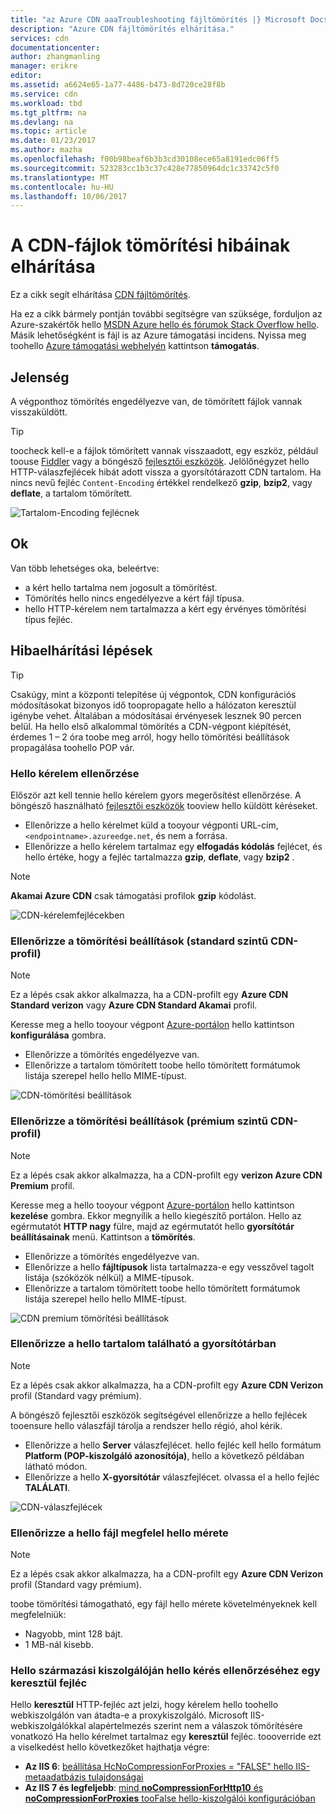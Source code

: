 ```yaml
---
title: "az Azure CDN aaaTroubleshooting fájltömörítés |} Microsoft Docs"
description: "Azure CDN fájltömörítés elhárítása."
services: cdn
documentationcenter: 
author: zhangmanling
manager: erikre
editor: 
ms.assetid: a6624e65-1a77-4486-b473-8d720ce28f8b
ms.service: cdn
ms.workload: tbd
ms.tgt_pltfrm: na
ms.devlang: na
ms.topic: article
ms.date: 01/23/2017
ms.author: mazha
ms.openlocfilehash: f00b98beaf6b3b3cd30108ece65a8191edc06ff5
ms.sourcegitcommit: 523283cc1b3c37c428e77850964dc1c33742c5f0
ms.translationtype: MT
ms.contentlocale: hu-HU
ms.lasthandoff: 10/06/2017
---
```

# <a name="troubleshooting-cdn-file-compression"></a>A CDN-fájlok tömörítési hibáinak elhárítása
Ez a cikk segít elhárítása [CDN fájltömörítés](cdn-improve-performance.md).

Ha ez a cikk bármely pontján további segítségre van szüksége, forduljon az Azure-szakértők hello [MSDN Azure hello és fórumok Stack Overflow hello](https://azure.microsoft.com/support/forums/). Másik lehetőségként is fájl is az Azure támogatási incidens. Nyissa meg toohello [Azure támogatási webhelyén](https://azure.microsoft.com/support/options/) kattintson **támogatás**.

## <a name="symptom"></a>Jelenség
A végponthoz tömörítés engedélyezve van, de tömörített fájlok vannak visszaküldött.

> [!TIP]
> toocheck kell-e a fájlok tömörített vannak visszaadott, egy eszköz, például toouse [Fiddler](http://www.telerik.com/fiddler) vagy a böngésző [fejlesztői eszközök](https://developer.microsoft.com/microsoft-edge/platform/documentation/f12-devtools-guide/).  Jelölőnégyzet hello HTTP-válaszfejlécek hibát adott vissza a gyorsítótárazott CDN tartalom.  Ha nincs nevű fejléc `Content-Encoding` értékkel rendelkező **gzip**, **bzip2**, vagy **deflate**, a tartalom tömörített.
> 
> ![Tartalom-Encoding fejlécnek](./media/cdn-troubleshoot-compression/cdn-content-header.png)
> 
> 

## <a name="cause"></a>Ok
Van több lehetséges oka, beleértve:

* a kért hello tartalma nem jogosult a tömörítést.
* Tömörítés hello nincs engedélyezve a kért fájl típusa.
* hello HTTP-kérelem nem tartalmazza a kért egy érvényes tömörítési típus fejléc.

## <a name="troubleshooting-steps"></a>Hibaelhárítási lépések
> [!TIP]
> Csakúgy, mint a központi telepítése új végpontok, CDN konfigurációs módosításokat bizonyos idő toopropagate hello a hálózaton keresztül igénybe vehet.  Általában a módosításai érvényesek lesznek 90 percen belül.  Ha hello első alkalommal tömörítés a CDN-végpont kiépítését, érdemes 1 – 2 óra toobe meg arról, hogy hello tömörítési beállítások propagálása toohello POP vár. 
> 
> 

### <a name="verify-hello-request"></a>Hello kérelem ellenőrzése
Először azt kell tennie hello kérelem gyors megerősítést ellenőrzése.  A böngésző használható [fejlesztői eszközök](https://developer.microsoft.com/microsoft-edge/platform/documentation/f12-devtools-guide/) tooview hello küldött kéréseket.

* Ellenőrizze a hello kérelmet küld a tooyour végponti URL-cím, `<endpointname>.azureedge.net`, és nem a forrása.
* Ellenőrizze a hello kérelem tartalmaz egy **elfogadás kódolás** fejlécet, és hello értéke, hogy a fejléc tartalmazza **gzip**, **deflate**, vagy **bzip2** .

> [!NOTE]
> **Akamai Azure CDN** csak támogatási profilok **gzip** kódolást.
> 
> 

![CDN-kérelemfejlécekben](./media/cdn-troubleshoot-compression/cdn-request-headers.png)

### <a name="verify-compression-settings-standard-cdn-profile"></a>Ellenőrizze a tömörítési beállítások (standard szintű CDN-profil)
> [!NOTE]
> Ez a lépés csak akkor alkalmazza, ha a CDN-profilt egy **Azure CDN Standard verizon** vagy **Azure CDN Standard Akamai** profil. 
> 
> 

Keresse meg a hello tooyour végpont [Azure-portálon](https://portal.azure.com) hello kattintson **konfigurálása** gombra.

* Ellenőrizze a tömörítés engedélyezve van.
* Ellenőrizze a tartalom tömörített toobe hello tömörített formátumok listája szerepel hello hello MIME-típust.

![CDN-tömörítési beállítások](./media/cdn-troubleshoot-compression/cdn-compression-settings.png)

### <a name="verify-compression-settings-premium-cdn-profile"></a>Ellenőrizze a tömörítési beállítások (prémium szintű CDN-profil)
> [!NOTE]
> Ez a lépés csak akkor alkalmazza, ha a CDN-profilt egy **verizon Azure CDN Premium** profil.
> 
> 

Keresse meg a hello tooyour végpont [Azure-portálon](https://portal.azure.com) hello kattintson **kezelése** gombra.  Ekkor megnyílik a hello kiegészítő portálon.  Hello az egérmutatót **HTTP nagy** fülre, majd az egérmutatót hello **gyorsítótár beállításainak** menü.  Kattintson a **tömörítés**. 

* Ellenőrizze a tömörítés engedélyezve van.
* Ellenőrizze a hello **fájltípusok** lista tartalmazza-e egy vesszővel tagolt listája (szóközök nélkül) a MIME-típusok.
* Ellenőrizze a tartalom tömörített toobe hello tömörített formátumok listája szerepel hello hello MIME-típust.

![CDN premium tömörítési beállítások](./media/cdn-troubleshoot-compression/cdn-compression-settings-premium.png)

### <a name="verify-hello-content-is-cached"></a>Ellenőrizze a hello tartalom található a gyorsítótárban
> [!NOTE]
> Ez a lépés csak akkor alkalmazza, ha a CDN-profilt egy **Azure CDN Verizon** profil (Standard vagy prémium).
> 
> 

A böngésző fejlesztői eszközök segítségével ellenőrizze a hello fejlécek tooensure hello válaszfájl tárolja a rendszer hello régió, ahol kérik.

* Ellenőrizze a hello **Server** válaszfejlécet.  hello fejléc kell hello formátum **Platform (POP-kiszolgáló azonosítója)**, hello a következő példában látható módon.
* Ellenőrizze a hello **X-gyorsítótár** válaszfejlécet.  olvassa el a hello fejléc **TALÁLATI**.  

![CDN-válaszfejlécek](./media/cdn-troubleshoot-compression/cdn-response-headers.png)

### <a name="verify-hello-file-meets-hello-size-requirements"></a>Ellenőrizze a hello fájl megfelel hello mérete
> [!NOTE]
> Ez a lépés csak akkor alkalmazza, ha a CDN-profilt egy **Azure CDN Verizon** profil (Standard vagy prémium).
> 
> 

toobe tömörítési támogatható, egy fájl hello mérete követelményeknek kell megfelelniük:

* Nagyobb, mint 128 bájt.
* 1 MB-nál kisebb.

### <a name="check-hello-request-at-hello-origin-server-for-a-via-header"></a>Hello származási kiszolgálóján hello kérés ellenőrzéséhez egy **keresztül** fejléc
Hello **keresztül** HTTP-fejléc azt jelzi, hogy kérelem hello toohello webkiszolgálón van átadta-e a proxykiszolgáló.  Microsoft IIS-webkiszolgálókkal alapértelmezés szerint nem a válaszok tömörítésére vonatkozó Ha hello kérelmet tartalmaz egy **keresztül** fejléc.  toooverride ezt a viselkedést hello következőket hajthatja végre:

* **Az IIS 6**: [beállítása HcNoCompressionForProxies = "FALSE" hello IIS-metaadatbázis tulajdonságai](https://msdn.microsoft.com/library/ms525390.aspx)
* **Az IIS 7 és legfeljebb**: [mind **noCompressionForHttp10** és **noCompressionForProxies** tooFalse hello-kiszolgálói konfigurációban](http://www.iis.net/configreference/system.webserver/httpcompression)

